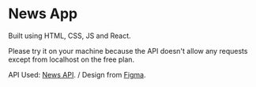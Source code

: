 # News App

Built using HTML, CSS, JS and React.

Please try it on your machine because the API doesn't allow any requests except from localhost on the free plan.

API Used: [News API](https://newsapi.org/). / Design from [Figma](https://www.figma.com/design/8TKWTm7cYTyfRUIuz9Rr4C/News-Website-Design-(Community)).
